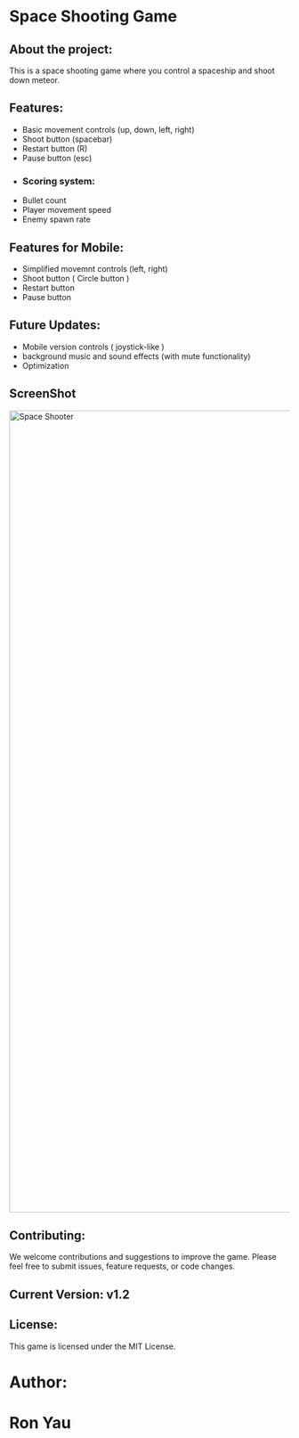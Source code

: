 # Space Shooting Game

## About the project:

This is a space shooting game where you control a spaceship and shoot down meteor.

## Features:

- Basic movement controls (up, down, left, right)
- Shoot button (spacebar)
- Restart button (R)
- Pause button (esc)
- ### Scoring system:
- Bullet count
- Player movement speed
- Enemy spawn rate

## Features for Mobile:
- Simplified movemnt controls (left, right)
- Shoot button ( Circle button )
- Restart button
- Pause button
  
## Future Updates:

- Mobile version controls ( joystick-like )
- background music and sound effects (with mute functionality)
- Optimization

## ScreenShot
<img width="1440" alt="Space Shooter" src="https://github.com/amRon15/Space-Shooting-Webapp/assets/109853249/a4e865fc-653b-4cf8-af7a-ff9c23d8aa60">
  
## Contributing:

We welcome contributions and suggestions to improve the game. Please feel free to submit issues, feature requests, or code changes.

## Current Version: v1.2

## License:

This game is licensed under the MIT License.

# Author:
# Ron Yau
